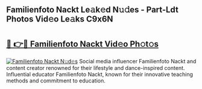 ## Familienfoto Nackt Le𝚊k𝚎d N𝚞𝚍es - Part-Ldt Photos Vid𝚎o Le𝚊ks C9x6N

# <h2><a href="http://fb7h73.evod.top/?m=Familienfoto+Nackt">🔗 👉🔴 Familienfoto Nackt Vid𝚎o Ph𝚘t𝚘s</a></h2>

[![Familienfoto Nackt N𝚞d𝚎s](https://i.imgur.com/8V9OHl7.gif)](http://fb7h73.evod.top/?m=Familienfoto+Nackt)
Social media influencer Familienfoto Nackt and content creator renowned for their lifestyle and dance-inspired content. Influential educator Familienfoto Nackt, known for their innovative teaching methods and commitment to education. 
